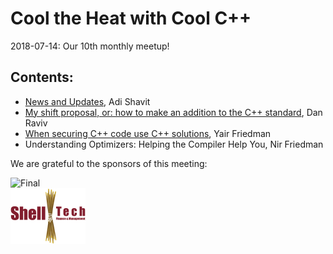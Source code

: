 # Cool the Heat with Cool C++
2018-07-14: Our 10th monthly meetup!

## Contents:
- [News and Updates](CoreC++News+Updates.pdf), Adi Shavit
- [My shift proposal, or: how to make an addition to the C++ standard](Multi-proces-vs-Multi-threaded-Dori-Exterman.pdf), Dan Raviv
- [When securing C++ code use C++ solutions](C++-production.pdf), Yair Friedman
- Understanding Optimizers: Helping the Compiler Help You, Nir Friedman

We are grateful to the sponsors of this meeting:  

![Final](../assets/sponsor-logos/final.jpeg)  
![ShellTech](../assets/sponsor-logos/ShellTechLogo_120x90.png) 





